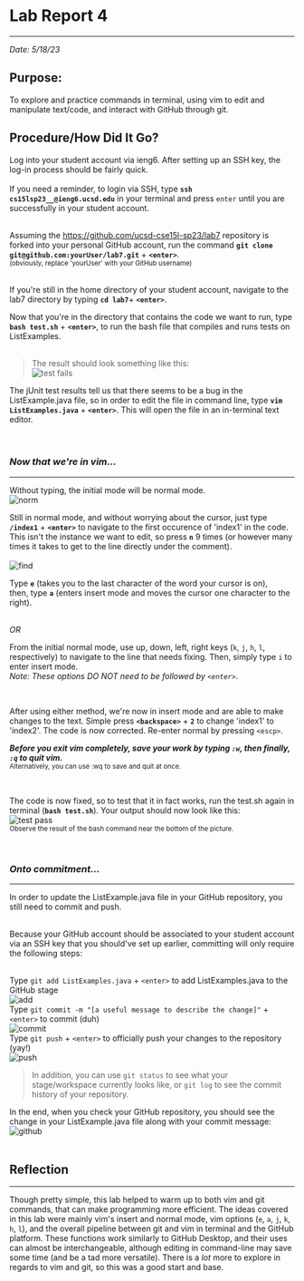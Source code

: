 # Lab Report 4
___
*Date: 5/18/23*

## **Purpose:**
To explore and practice commands in terminal, using vim to edit and manipulate text/code, and interact with GitHub through git.<br/>

## **Procedure/How Did It Go?**
Log into your student account via ieng6. After setting up an SSH key, the log-in process should be fairly quick.<br/>
<br/>
If you need a reminder, to login via SSH, type **`ssh cs15lsp23__@ieng6.ucsd.edu`** in your terminal and press `enter` until you are successfully in your student account.<br/>
<br/>

Assuming the https://github.com/ucsd-cse15l-sp23/lab7 repository is forked into your personal GitHub account, run the command **`git clone git@github.com:yourUser/lab7.git`** + **`<enter>`**. <br/>
<sub>(obviously, replace 'yourUser' with your GitHub username) </sub><br/>
<br/>

If you're still in the home directory of your student account, navigate to the lab7 directory by typing **`cd lab7`**+ **`<enter>`**. <br/>


Now that you're in the directory that contains the code we want to run, type **`bash test.sh`** + **`<enter>`**, to run the bash file that compiles and runs tests on ListExamples.<br/>
<br/>
> The result should look something like this:<br/>
  ![test fails](testFails.png)
  
The jUnit test results tell us that there seems to be a bug in the ListExample.java file, so in order to edit the file in command line, type **`vim ListExamples.java`** + **`<enter>`**. This will open the file in an in-terminal text editor. <br/>
<br/>
<br/>

### ***Now that we're in vim...***
___
Without typing, the initial mode will be normal mode. <br/>
![norm](listNormMode.png)

Still in normal mode, and without worrying about the cursor, just type **`/index1`** + **`<enter>`** to navigate to the first occurence of 'index1' in the code. This isn't the instance we want to edit, so press **`n`** 9 times (or however many times it takes to get to the line directly under the comment). <br/>
<br/>
![find](findIndex.png)<br/>

Type **`e`** (takes you to the last character of the word your cursor is on),<br/>
then, type **`a`** (enters insert mode and moves the cursor one character to the right).<br/>
<br/>

*OR*
<br/>

From the initial normal mode, use up, down, left, right keys (`k`, `j`, `h`, `l`, respectively) to navigate to the line that needs fixing. Then, simply type `i` to enter insert mode.<br/>
*Note: These options DO NOT need to be followed by `<enter>`*. <br/>

<br/>


After using either method, we're now in insert mode and are able to make changes to the text. Simple press **`<backspace>`** + **`2`** to change 'index1' to 'index2'. The code is now corrected. Re-enter normal by pressing `<escp>`. <br/>

***Before you exit vim completely, save your work by typing `:w`, then finally, `:q` to quit vim.***<br/>
<sub>Alternatively, you can use :wq to save and quit at once.</sub><br/>

<br/>

The code is now fixed, so to test that it in fact works, run the test.sh again in terminal (**`bash test.sh`**). Your output should now look like this:<br/>
![test pass](testsPass.png)<br/>
<sub>Observe the result of the bash command near the bottom of the picture.</sub>

<br/>

### ***Onto commitment...***
___
In order to update the ListExample.java file in your GitHub repository, you still need to commit and push.<br/>

<br/>
Because your GitHub account should be associated to your student account via an SSH key that you should've set up earlier, committing will only require the following steps:<br/>
<br/>

Type `git add ListExamples.java` + `<enter>` to add ListExamples.java to the GitHub stage <br/>
![add](gitAdd.png)<br/>
Type `git commit -m "[a useful message to describe the change]"` + `<enter>` to commit (duh) <br/>
![commit](gitCommit.png)<br/>
Type `git push` + `<enter>` to officially push your changes to the repository (yay!) <br/>
![push](gitPush.png)<br/>
  
> In addition, you can use `git status` to see what your stage/workspace currently looks like, or `git log` to see the commit history of your repository.


In the end, when you check your GitHub repository, you should see the change in your ListExample.java file along with your commit message:<br/>
![github](vimResult.png)<br/>
<br/>

## **Reflection**
___
Though pretty simple, this lab helped to warm up to both vim and git commands, that can make programming more efficient. The ideas covered in this lab were mainly vim's insert and normal mode, vim options (`e`, `a`, `j`, `k`, `h`, `l`), and the overall pipeline between git and vim in terminal and the GitHub platform. These functions work similarly to GitHub Desktop, and their uses can almost be interchangeable, although editing in command-line may save some time (and be a tad more versatile). There is a *lot* more to explore in regards to vim and git, so this was a good start and base.






















